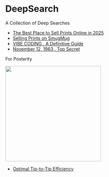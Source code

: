 # DeepSearch
A Collection of Deep Searches

 - [The Best Place to Sell Prints Online in 2025](https://deepsearch.banast.as/print-sales-2025.pdf)
 - [Selling Prints on SmugMug](https://deepsearch.banast.as/print-sales-smugmug.pdf)
 - [VIBE CODING . A Definitive Guide](https://deepsearch.banast.as/vibe-coding.pdf)
 - [November 12, 1963 . Top Secret](https://deepsearch.banast.as/1963-11-12_top-secret.pdf)

For Posterity

<img src="optimal-tip-to-tip-efficiency.gif" width="300px">

- [Optimal Tip-to-Tip Eﬃciency](https://deepsearch.banast.as/optimal-tip-to-tip-efficiency.pdf)

